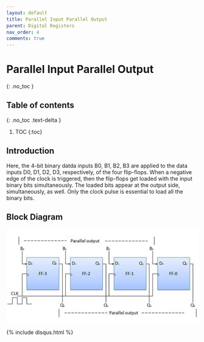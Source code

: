 ```yaml
---
layout: default
title: Parallel Input Parallel Output
parent: Digital Registers
nav_order: 4
comments: true
---
```


# Parallel Input Parallel Output
{: .no_toc }

## Table of contents
{: .no_toc .text-delta }

1. TOC
{:toc}


## Introduction
 
Here, the 4-bit binary datda inputs B0, B1, B2, B3 are applied to the data inputs D0, D1, D2, D3, respectively, of the four flip-flops. 
When a negative edge of the clock is triggered, then the flip-flops get loaded with the input binary bits simultaneously. 
The loaded bits appear at the output side, simultaneously, as well. 
Only the clock pulse is essential to load all the binary bits.



## Block Diagram


<div style="text-align:center"><img src="../../assets/images/pipo_blockdiagram.jpg" /></div>

{% include disqus.html %}
